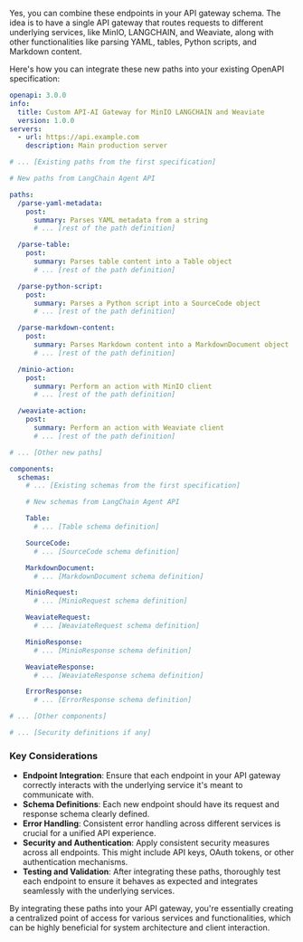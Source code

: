 Yes, you can combine these endpoints in your API gateway schema. The idea is to have a single API gateway that routes requests to different underlying services, like MinIO, LANGCHAIN, and Weaviate, along with other functionalities like parsing YAML, tables, Python scripts, and Markdown content.

Here's how you can integrate these new paths into your existing OpenAPI specification:

```yaml
openapi: 3.0.0
info:
  title: Custom API-AI Gateway for MinIO LANGCHAIN and Weaviate
  version: 1.0.0
servers:
  - url: https://api.example.com
    description: Main production server

# ... [Existing paths from the first specification]

# New paths from LangChain Agent API

paths:
  /parse-yaml-metadata:
    post:
      summary: Parses YAML metadata from a string
      # ... [rest of the path definition]

  /parse-table:
    post:
      summary: Parses table content into a Table object
      # ... [rest of the path definition]

  /parse-python-script:
    post:
      summary: Parses a Python script into a SourceCode object
      # ... [rest of the path definition]

  /parse-markdown-content:
    post:
      summary: Parses Markdown content into a MarkdownDocument object
      # ... [rest of the path definition]

  /minio-action:
    post:
      summary: Perform an action with MinIO client
      # ... [rest of the path definition]

  /weaviate-action:
    post:
      summary: Perform an action with Weaviate client
      # ... [rest of the path definition]

# ... [Other new paths]

components:
  schemas:
    # ... [Existing schemas from the first specification]

    # New schemas from LangChain Agent API

    Table:
      # ... [Table schema definition]

    SourceCode:
      # ... [SourceCode schema definition]

    MarkdownDocument:
      # ... [MarkdownDocument schema definition]

    MinioRequest:
      # ... [MinioRequest schema definition]

    WeaviateRequest:
      # ... [WeaviateRequest schema definition]

    MinioResponse:
      # ... [MinioResponse schema definition]

    WeaviateResponse:
      # ... [WeaviateResponse schema definition]

    ErrorResponse:
      # ... [ErrorResponse schema definition]

# ... [Other components]

# ... [Security definitions if any]
```

### Key Considerations

- **Endpoint Integration**: Ensure that each endpoint in your API gateway correctly interacts with the underlying service it's meant to communicate with.
- **Schema Definitions**: Each new endpoint should have its request and response schema clearly defined.
- **Error Handling**: Consistent error handling across different services is crucial for a unified API experience.
- **Security and Authentication**: Apply consistent security measures across all endpoints. This might include API keys, OAuth tokens, or other authentication mechanisms.
- **Testing and Validation**: After integrating these paths, thoroughly test each endpoint to ensure it behaves as expected and integrates seamlessly with the underlying services.

By integrating these paths into your API gateway, you're essentially creating a centralized point of access for various services and functionalities, which can be highly beneficial for system architecture and client interaction.